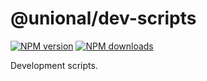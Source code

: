 # @unional/dev-scripts

[![NPM version][npm-image]][npm-url]
[![NPM downloads][downloads-image]][downloads-url]

Development scripts.

[npm-image]: https://img.shields.io/npm/v/@unional/create.svg?style=flat
[npm-url]: https://npmjs.org/package/@unional/create
[downloads-image]: https://img.shields.io/npm/dm/@unional/create.svg?style=flat
[downloads-url]: https://npmjs.org/package/@unional/create
